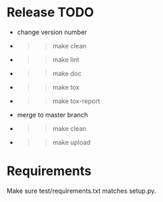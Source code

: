 # Release TODO
- change version number

- >> make clean
- >> make lint
- >> make doc
- >> make tox
- >> make tox-report

- merge to master branch
- >> make clean
- >> make upload

# Requirements
Make sure test/requirements.txt matches setup.py.
